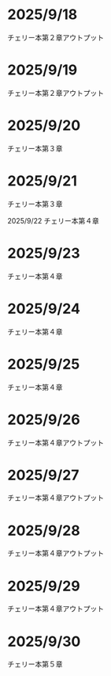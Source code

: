 # 2025/9/18
チェリー本第２章アウトプット

# 2025/9/19
チェリー本第２章アウトプット

# 2025/9/20
チェリー本第３章

# 2025/9/21
チェリー本第３章

2025/9/22
チェリー本第４章

# 2025/9/23
チェリー本第４章

# 2025/9/24
チェリー本第４章

# 2025/9/25
チェリー本第４章

# 2025/9/26
チェリー本第４章アウトプット

# 2025/9/27
チェリー本第４章アウトプット

# 2025/9/28
チェリー本第４章アウトプット

# 2025/9/29
チェリー本第４章アウトプット

# 2025/9/30
チェリー本第５章
